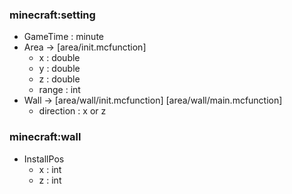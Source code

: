 ### minecraft:setting
- GameTime : minute
- Area -> [area/init.mcfunction]
  - x : double
  - y : double
  - z : double
  - range : int
- Wall -> [area/wall/init.mcfunction] [area/wall/main.mcfunction]
  - direction : x or z
### minecraft:wall
- InstallPos
  - x : int
  - z : int